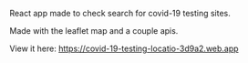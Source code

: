 React app made to check search for covid-19 testing sites.

Made with the leaflet map and a couple apis.

View it here: https://covid-19-testing-locatio-3d9a2.web.app